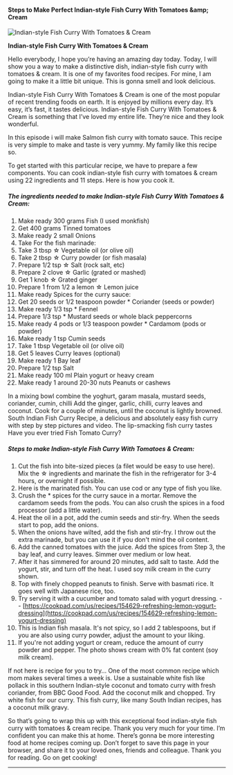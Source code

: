             

#### Steps to Make Perfect Indian-style Fish Curry With Tomatoes &amp;amp; Cream

![Indian-style Fish Curry With Tomatoes &amp; Cream](https://img-global.cpcdn.com/recipes/5172406424436736/751x532cq70/indian-style-fish-curry-with-tomatoes-cream-recipe-main-photo.jpg)

**Indian-style Fish Curry With Tomatoes &amp; Cream**

Hello everybody, I hope you’re having an amazing day today. Today, I will show you a way to make a distinctive dish, indian-style fish curry with tomatoes & cream. It is one of my favorites food recipes. For mine, I am going to make it a little bit unique. This is gonna smell and look delicious.

Indian-style Fish Curry With Tomatoes & Cream is one of the most popular of recent trending foods on earth. It is enjoyed by millions every day. It’s easy, it’s fast, it tastes delicious. Indian-style Fish Curry With Tomatoes & Cream is something that I’ve loved my entire life. They’re nice and they look wonderful.

In this episode i will make Salmon fish curry with tomato sauce. This recipe is very simple to make and taste is very yummy. My family like this recipe so.

To get started with this particular recipe, we have to prepare a few components. You can cook indian-style fish curry with tomatoes & cream using 22 ingredients and 11 steps. Here is how you cook it.

##### The ingredients needed to make Indian-style Fish Curry With Tomatoes & Cream:

1.  Make ready 300 grams Fish (I used monkfish)
2.  Get 400 grams Tinned tomatoes
3.  Make ready 2 small Onions
4.  Take For the fish marinade:
5.  Take 3 tbsp ☆ Vegetable oil (or olive oil)
6.  Take 2 tbsp ☆ Curry powder (or fish masala)
7.  Prepare 1/2 tsp ☆ Salt (rock salt, etc)
8.  Prepare 2 clove ☆ Garlic (grated or mashed)
9.  Get 1 knob ☆ Grated ginger
10.  Prepare 1 from 1/2 a lemon ☆ Lemon juice
11.  Make ready Spices for the curry sauce:
12.  Get 20 seeds or 1/2 teaspoon powder \* Coriander (seeds or powder)
13.  Make ready 1/3 tsp \* Fennel
14.  Prepare 1/3 tsp \* Mustard seeds or whole black peppercorns
15.  Make ready 4 pods or 1/3 teaspoon powder \* Cardamom (pods or powder)
16.  Make ready 1 tsp Cumin seeds
17.  Take 1 tbsp Vegetable oil (or olive oil)
18.  Get 5 leaves Curry leaves (optional)
19.  Make ready 1 Bay leaf
20.  Prepare 1/2 tsp Salt
21.  Make ready 100 ml Plain yogurt or heavy cream
22.  Make ready 1 around 20-30 nuts Peanuts or cashews

In a mixing bowl combine the yoghurt, garam masala, mustard seeds, coriander, cumin, chilli Add the ginger, garlic, chilli, curry leaves and coconut. Cook for a couple of minutes, until the coconut is lightly browned. South Indian Fish Curry Recipe, a delicious and absolutely easy fish curry with step by step pictures and video. The lip-smacking fish curry tastes Have you ever tried Fish Tomato Curry?

##### Steps to make Indian-style Fish Curry With Tomatoes & Cream:

1.  Cut the fish into bite-sized pieces (a filet would be easy to use here). Mix the ☆ ingredients and marinate the fish in the refrigerator for 3-4 hours, or overnight if possible.
2.  Here is the marinated fish. You can use cod or any type of fish you like.
3.  Crush the \* spices for the curry sauce in a mortar. Remove the cardamom seeds from the pods. You can also crush the spices in a food processor (add a little water).
4.  Heat the oil in a pot, add the cumin seeds and stir-fry. When the seeds start to pop, add the onions.
5.  When the onions have wilted, add the fish and stir-fry. I throw out the extra marinade, but you can use it if you don't mind the oil content.
6.  Add the canned tomatoes with the juice. Add the spices from Step 3, the bay leaf, and curry leaves. Simmer over medium or low heat.
7.  After it has simmered for around 20 minutes, add salt to taste. Add the yogurt, stir, and turn off the heat. I used soy milk cream in the curry shown.
8.  Top with finely chopped peanuts to finish. Serve with basmati rice. It goes well with Japanese rice, too.
9.  Try serving it with a cucumber and tomato salad with yogurt dressing. - - [https://cookpad.com/us/recipes/154629-refreshing-lemon-yogurt-dressing](https://cookpad.com/us/recipes/154629-refreshing-lemon-yogurt-dressing)
10.  This is Indian fish masala. It's not spicy, so I add 2 tablespoons, but if you are also using curry powder, adjust the amount to your liking.
11.  If you're not adding yogurt or cream, reduce the amount of curry powder and pepper. The photo shows cream with 0% fat content (soy milk cream).

If not here is recipe for you to try… One of the most common recipe which mom makes several times a week is. Use a sustainable white fish like pollack in this southern Indian-style coconut and tomato curry with fresh coriander, from BBC Good Food. Add the coconut milk and chopped. Try white fish for our curry. This fish curry, like many South Indian recipes, has a coconut milk gravy.

So that’s going to wrap this up with this exceptional food indian-style fish curry with tomatoes & cream recipe. Thank you very much for your time. I’m confident you can make this at home. There’s gonna be more interesting food at home recipes coming up. Don’t forget to save this page in your browser, and share it to your loved ones, friends and colleague. Thank you for reading. Go on get cooking!

* * *